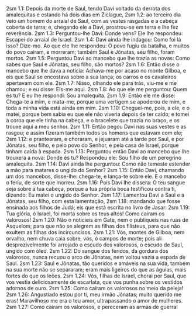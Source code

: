 2sm 1.1: Depois da morte de Saul, tendo Davi voltado da derrota dos amalequitas e estando há dois dias em Ziclague,
2sm 1.2: ao terceiro dia veio um homem do arraial de Saul, com as vestes rasgadas e a cabeça coberta de terra; e, chegando ele a Davi, prostrou-se em terra e lhe fez reverência.
2sm 1.3: Perguntou-lhe Davi: Donde vens? Ele lhe respondeu: Escapei do arraial de Israel.
2sm 1.4: Davi ainda lhe indagou: Como foi lá isso? Dize-mo. Ao que ele lhe respondeu: O povo fugiu da batalha, e muitos do povo caíram, e morreram; também Saul e Jônatas, seu filho, foram mortos.
2sm 1.5: Perguntou Davi ao mancebo que lhe trazia as novas: Como sabes que Saul e Jônatas, seu filho, são mortos?
2sm 1.6: Então disse o mancebo que lhe dava a notícia: Achava-me por acaso no monte Gilboa, e eis que Saul se encostava sobre a sua lança; os carros e os cavaleiros apertavam com ele.
2sm 1.7: Nisso, olhando ele para trás, viu-me e me chamou; e eu disse: Eis-me aqui.
2sm 1.8: Ao que ele me perguntou: Quem és tu? E eu lhe respondi: Sou amalequita.
2sm 1.9: Então ele me disse: Chega-te a mim, e mata-me, porque uma vertigem se apoderou de mim, e toda a minha vida está ainda em mim.
2sm 1.10: Cheguei-me, pois, a ele, e o matei, porque bem sabia eu que ele não viveria depois de ter caído; e tomei a coroa que ele tinha na cabeça, e o bracelete que trazia no braço, e os trouxe aqui a meu senhor.
2sm 1.11: Então pegou Davi nas suas vestes e as rasgou; e assim fizeram também todos os homens que estavam com ele;
2sm 1.12: e prantearam, e choraram, e jejuaram até a tarde por Saul, e por Jônatas, seu filho, e pelo povo do Senhor, e pela casa de Israel, porque tinham caída à espada.
2sm 1.13: Perguntou então Davi ao mancebo que lhe trouxera a nova: Donde és tu? Respondeu ele: Sou filho de um peregrino amalequita.
2sm 1.14: Davi ainda lhe perguntou: Como não temeste estender a mão para matares o ungido do Senhor?
2sm 1.15: Então Davi, chamando um dos mancebos, disse-lhe: chega-te, e lança-te sobre ele. E o mancebo o feriu, de sorte que morreu.
2sm 1.16: Pois Davi lhe dissera: O teu sangue seja sobre a tua cabeça, porque a tua própria boca testificou contra ti, dizendo: Eu matei o ungido do Senhor.
2sm 1.17: Lamentou Davi a Saul e a Jônatas, seu filho, com esta lamentação,
2sm 1.18: mandando que fosse ensinada aos filhos de Judá; eis que está escrita no livro de Jasar:
2sm 1.19: Tua glória, ó Israel, foi morta sobre os teus altos! Como caíram os valorosos!
2sm 1.20: Não o noticieis em Gate, nem o publiqueis nas ruas de Asquelom; para que não se alegrem as filhas dos filisteus, para que não exultem as filhas dos incircuncisos.
2sm 1.21: Vós, montes de Gilboa, nem orvalho, nem chuva caia sobre, vós, ó campos de morte; pois ali desprezivelmente foi arrojado o escudo dos valorosos, o escudo de Saul, ungido com óleo.
2sm 1.22: Do sangue dos feridos, da gordura dos valorosos, nunca recuou o arco de Jônatas, nem voltou vazia a espada de Saul.
2sm 1.23: Saul e Jônatas, tão queridos e amáveis na sua vida, também na sua morte não se separaram; eram mais ligeiros do que as águias, mais fortes do que os leões.
2sm 1.24: Vós, filhas de Israel, chorai por Saul, que vos vestia deliciosamente de escarlata, que vos punha sobre os vestidos adornos de ouro.
2sm 1.25: Como caíram os valorosos no meio da peleja!
2sm 1.26: Angustiado estou por ti, meu irmão Jônatas; muito querido me eras! Maravilhoso me era o teu amor, ultrapassando o amor de mulheres.
2sm 1.27: Como caíram os valorosos, e pereceram as armas de guerra!
